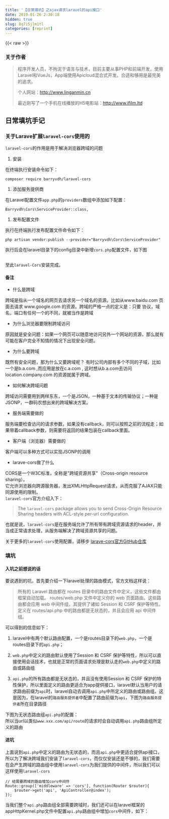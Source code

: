 ```yaml
---
title: '【日常填坑】之ajax请求laravel的api接口' 
date: 2019-01-26 2:30:18
hidden: true
slug: 8q7i5jlm1tl
categories: [reprint]
---
```


{{< raw >}}

                    
<h3 id="articleHeader0">关于作者</h3>
<blockquote>
<p>程序开发人员，不拘泥于语言与技术，目前主要从事PHP和前端开发，使用Laravel和VueJs，App端使用Apicloud混合式开发。合适和够用是最完美的追求。</p>
<p>个人网站：<a href="http://www.linganmin.cn" rel="nofollow noreferrer" target="_blank">http://www.linganmin.cn</a></p>
<p>最近刚写了一个手机在线播放的H5电影站：<a href="http://www.ifilm.ltd" rel="nofollow noreferrer" target="_blank">http://www.ifilm.ltd</a></p>
</blockquote>
<h2 id="articleHeader1">日常填坑手记</h2>
<h3 id="articleHeader2">关于Larave扩展<code>laravel-cors</code>使用的</h3>
<p><code>laravel-cors</code>的作用是用于解决浏览器跨域的问题</p>
<ol><li><p>安装</p></li></ol>
<p>在终端执行安装命令如下：</p>
<div class="widget-codetool" style="display:none;">
      <div class="widget-codetool--inner">
      <span class="selectCode code-tool" data-toggle="tooltip" data-placement="top" title="" data-original-title="全选"></span>
      <span type="button" class="copyCode code-tool" data-toggle="tooltip" data-placement="top" data-clipboard-text="composer require barryvdh/laravel-cors" title="" data-original-title="复制"></span>
      <span type="button" class="saveToNote code-tool" data-toggle="tooltip" data-placement="top" title="" data-original-title="放进笔记"></span>
      </div>
      </div><pre class="bash hljs"><code class="bash" style="word-break: break-word; white-space: initial;">composer require barryvdh/laravel-cors</code></pre>
<ol><li><p>添加服务提供商</p></li></ol>
<p>在Laravel配置文件<code>app.php</code>的<code>providers</code>数组中添加如下配置：</p>
<div class="widget-codetool" style="display:none;">
      <div class="widget-codetool--inner">
      <span class="selectCode code-tool" data-toggle="tooltip" data-placement="top" title="" data-original-title="全选"></span>
      <span type="button" class="copyCode code-tool" data-toggle="tooltip" data-placement="top" data-clipboard-text="Barryvdh\Cors\ServiceProvider::class," title="" data-original-title="复制"></span>
      <span type="button" class="saveToNote code-tool" data-toggle="tooltip" data-placement="top" title="" data-original-title="放进笔记"></span>
      </div>
      </div><pre class="json hljs"><code class="json" style="word-break: break-word; white-space: initial;">Barryvdh\Cors\ServiceProvider::class,</code></pre>
<ol><li><p>发布配置文件</p></li></ol>
<p>执行在终端执行发布配置文件命令如下：</p>
<div class="widget-codetool" style="display:none;">
      <div class="widget-codetool--inner">
      <span class="selectCode code-tool" data-toggle="tooltip" data-placement="top" title="" data-original-title="全选"></span>
      <span type="button" class="copyCode code-tool" data-toggle="tooltip" data-placement="top" data-clipboard-text="php artisan vendor:publish --provider=&quot;Barryvdh\Cors\ServiceProvider&quot;" title="" data-original-title="复制"></span>
      <span type="button" class="saveToNote code-tool" data-toggle="tooltip" data-placement="top" title="" data-original-title="放进笔记"></span>
      </div>
      </div><pre class="hljs groovy"><code style="word-break: break-word; white-space: initial;">php artisan <span class="hljs-string">vendor:</span>publish --provider=<span class="hljs-string">"Barryvdh\Cors\ServiceProvider"</span></code></pre>
<p>执行后会在laravel目录下的config目录中新增<code>cors.php</code>配置文件，如下图</p>
<p><span class="img-wrap"><img data-src="http://ww1.sinaimg.cn/large/6aedb651ly1fcz9pr2tn2j208s0cu0sx" src="https://static.alili.techhttp://ww1.sinaimg.cn/large/6aedb651ly1fcz9pr2tn2j208s0cu0sx" alt="" title="" style="cursor: pointer; display: inline;"></span></p>
<p>至此<code>laravel-Cors</code>安装完成。</p>
<h4>备注</h4>
<ul><li><p>什么是跨域</p></li></ul>
<p>跨域是指从一个域名的网页去请求另一个域名的资源。比如从www.baidu.com 页面去请求 www.google.com 的资源。跨域的严格一点的定义是：只要 协议，域名，端口有任何一个的不同，就被当作是跨域</p>
<ul><li><p>为什么浏览器要限制跨域访问</p></li></ul>
<p>原因就是安全问题：如果一个网页可以随意地访问另外一个网站的资源，那么就有可能在客户完全不知情的情况下出现安全问题。</p>
<ul><li><p>为什么要跨域</p></li></ul>
<p>既然有安全问题，那为什么又要跨域呢？ 有时公司内部有多个不同的子域，比如一个是b.a.com ,而应用是放在c.a.com , 这时想从b.a.com去访问 location.company.com 的资源就属于跨域。</p>
<ul><li><p>如何解决跨域问题</p></li></ul>
<p>跨域访问需要用到两样东东，一个是JSON，一种基于文本的传输协议；一种是JSONP，一群码农想出来的跨域解决方案。</p>
<ul><li><p>服务端需要做的</p></li></ul>
<p>服务端要检查访问的请求参数，如果没有callback，则可以按照之前的流程走；如果带着callback参数，则需要将返回的结果包装在callback里面。</p>
<ul><li><p>客户端（浏览器）需要做的</p></li></ul>
<p>客户端可以多种方式可以实现JSONP的调用</p>
<ul><li><p>larave-cors做了什么</p></li></ul>
<p>CORS是一个W3C标准，全称是"跨域资源共享"（Cross-origin resource sharing）。<br>它允许浏览器向跨源服务器，发出XMLHttpRequest请求，从而克服了AJAX只能同源使用的限制。<br><code>laravel-cors</code>官方介绍入下：</p>
<blockquote><p>The <code>laravel-cors</code> package allows you to send Cross-Origin Resource Sharing headers with ACL-style per-url configuration.</p></blockquote>
<p>也就是说，<code>laravel-cors</code>是在服务端允许了所有带有跨域资源请求的header，并当成正常请求处理，从服务端解决了跨域资源共享的问题。</p>
<p>关于更多的<code>laravel-cors</code>使用配置，请移步 <a href="https://github.com/barryvdh/laravel-cors" rel="nofollow noreferrer" target="_blank">larave-cors官方GitHub仓库</a></p>
<h3 id="articleHeader3">填坑</h3>
<h4>入坑之前想说的话</h4>
<p>要说遇到的坑，首先要介绍一下laravel处理的路由模式，官方文档这样说：</p>
<blockquote><p>所有的 Laravel 路由都在 routes 目录中的路由文件中定义，这些文件都由框架自动加载。 routes/web.php 文件中定义你的 web 页面路由。这些路由都会应用 web 中间件组，其提供了诸如 Session 和 CSRF 保护等特性。定义在 routes/api.php 中的路由都是无状态的，并且会应用 api 中间件组。</p></blockquote>
<p>可以得到的信息如下：</p>
<ol>
<li><p>laravel中有两个默认路由配置，一个是routes目录下的<code>web.php</code>，一个是routes目录下的<code>api.php</code>；</p></li>
<li><p><code>web.php</code>中定义的路由默认使用了Session 和 CSRF 保护等特性，所以可以直接使用会话技术，也就是正常的页面请求处理是默认走的<code>web.php</code>中定义的路由或路由组</p></li>
<li><p><code>api.php</code>的所有路由都是无状态的，并且没有使用Session 和 CSRF 保护的特性保护，所以里面定义的路由更适合为app提供接口，laravel默认当用户的请求路由前缀为<code>api</code>时，laravel自动去调用<code>api.php</code>中所定义的路由或路由组。这是因为，在laravel的<code>路由服务提供者</code>中配置了路由前缀为<code>api</code>，下图为<code>路由服务提供者</code>所在目录路径<br><span class="img-wrap"><img data-src="http://ww1.sinaimg.cn/large/6aedb651ly1fcze890g10j208506x3yi" src="https://static.alili.techhttp://ww1.sinaimg.cn/large/6aedb651ly1fcze890g10j208506x3yi" alt="" title="" style="cursor: pointer; display: inline;"></span></p></li>
</ol>
<p>下图为无状态路由组<code>api.php</code>的配置：<br><span class="img-wrap"><img data-src="http://ww1.sinaimg.cn/large/6aedb651ly1fczebo8xp1j20ge08lwes" src="https://static.alili.techhttp://ww1.sinaimg.cn/large/6aedb651ly1fczebo8xp1j20ge08lwes" alt="" title="" style="cursor: pointer; display: inline;"></span><br>所以当url以类似<code>www.xxx.com/api/route</code>的请求时会自动调用<code>api.php</code>路由组所定义的路由</p>
<h4>进坑</h4>
<p>上面说到<code>api.php</code>中定义的路由为无状态的，而且<code>api.php</code>中更适合提供api接口，所以为了解决跨域我们安装了<code>laravel-cors</code>，而仅仅安装还是不够的，我们需要在会产生跨域的路由组中使用<code>laravel-cors</code>为我们提供的中间件，所以我们可以这样使用<code>laravel-cors</code></p>
<div class="widget-codetool" style="display:none;">
      <div class="widget-codetool--inner">
      <span class="selectCode code-tool" data-toggle="tooltip" data-placement="top" title="" data-original-title="全选"></span>
      <span type="button" class="copyCode code-tool" data-toggle="tooltip" data-placement="top" data-clipboard-text="// 给需要跨域的路由增加cors中间件
Route::group(['middleware' => 'cors'], function(Router $router){
    $router->get('api', 'ApiController@index');
});" title="" data-original-title="复制"></span>
      <span type="button" class="saveToNote code-tool" data-toggle="tooltip" data-placement="top" title="" data-original-title="放进笔记"></span>
      </div>
      </div><pre class="php hljs"><code class="php"><span class="hljs-comment">// 给需要跨域的路由增加cors中间件</span>
Route::group([<span class="hljs-string">'middleware'</span> =&gt; <span class="hljs-string">'cors'</span>], <span class="hljs-function"><span class="hljs-keyword">function</span><span class="hljs-params">(Router $router)</span></span>{
    $router-&gt;get(<span class="hljs-string">'api'</span>, <span class="hljs-string">'ApiController@index'</span>);
});</code></pre>
<p>当我们整个<code>api.php</code>路由组全部需要跨域时，我们还可以在laravel框架的appHttpKernel.php文件中配置<code>api.php</code>路由组中增加<code>cors</code>中间件，如下：</p>
<div class="widget-codetool" style="display:none;">
      <div class="widget-codetool--inner">
      <span class="selectCode code-tool" data-toggle="tooltip" data-placement="top" title="" data-original-title="全选"></span>
      <span type="button" class="copyCode code-tool" data-toggle="tooltip" data-placement="top" data-clipboard-text="/**
     * The application's route middleware groups.
     *
     * @var array
     */
    protected $middlewareGroups = [
        'web' => [
            \App\Http\Middleware\EncryptCookies::class,
            \Illuminate\Cookie\Middleware\AddQueuedCookiesToResponse::class,
            \Illuminate\Session\Middleware\StartSession::class,
            \Illuminate\View\Middleware\ShareErrorsFromSession::class,
            \App\Http\Middleware\VerifyCsrfToken::class,
            \Illuminate\Routing\Middleware\SubstituteBindings::class,
        ],

        'api' => [
            'throttle:60,1',
            'bindings',
            'cors'// install laravel-cros 增加cors中间件，解决跨域问题
        ],
    ];" title="" data-original-title="复制"></span>
      <span type="button" class="saveToNote code-tool" data-toggle="tooltip" data-placement="top" title="" data-original-title="放进笔记"></span>
      </div>
      </div><pre class="php hljs"><code class="php"><span class="hljs-comment">/**
     * The application's route middleware groups.
     *
     * <span class="hljs-doctag">@var</span> array
     */</span>
    <span class="hljs-keyword">protected</span> $middlewareGroups = [
        <span class="hljs-string">'web'</span> =&gt; [
            \App\Http\Middleware\EncryptCookies::class,
            \Illuminate\Cookie\Middleware\AddQueuedCookiesToResponse::class,
            \Illuminate\Session\Middleware\StartSession::class,
            \Illuminate\View\Middleware\ShareErrorsFromSession::class,
            \App\Http\Middleware\VerifyCsrfToken::class,
            \Illuminate\Routing\Middleware\SubstituteBindings::class,
        ],

        <span class="hljs-string">'api'</span> =&gt; [
            <span class="hljs-string">'throttle:60,1'</span>,
            <span class="hljs-string">'bindings'</span>,
            <span class="hljs-string">'cors'</span><span class="hljs-comment">// install laravel-cros 增加cors中间件，解决跨域问题</span>
        ],
    ];</code></pre>
<blockquote><p>注意，如果安装<code>laravel-cors</code>之后还是出现跨域问题，一定一定不要忘记检查一下是否增加了<code>cors</code>中间件</p></blockquote>
<h3 id="articleHeader4">说说laravel的表单验证</h3>
<p>具体的表单验证请查看官方给出的文档（laravel的中文文档像laravel框架一样优雅），附上 <a href="https://laravel-china.org/docs/5.3/validation" rel="nofollow noreferrer" target="_blank">laravel表单验证中文文档地址</a></p>
<p>下面很重要</p>
<hr>
<p>想说的是当ajax请求时，如果表单验证失败，则会产生一次重定向，然后传回一个 HTTP 响应，其中包含了 422 状态码和验证错误的 JSON 数据，但是我们在客户端看到的却有可能是一个关于ajax跨域的错误，这是因为我们在使用jquery或者其他JavaScript包的ajax请求方法请求时，没有指定返回的数据类型为json，而laravel的错误处理默认解析为普通web请求，laravel表单验证规则上面也说到了，当验证失败，会产生一次重定向，而我们会看到的却是一个关于跨域的报错，下面是一个例子：</p>
<ul><li><p>在<code>api.php</code>路由组中定义了登录路由如下</p></li></ul>
<div class="widget-codetool" style="display:none;">
      <div class="widget-codetool--inner">
      <span class="selectCode code-tool" data-toggle="tooltip" data-placement="top" title="" data-original-title="全选"></span>
      <span type="button" class="copyCode code-tool" data-toggle="tooltip" data-placement="top" data-clipboard-text="    // 登录路由，使用依赖注入请求验证
    Route::post('login', function (\App\Http\Requests\LoginRequest $request) {  
        // 获取到通过请求的两个字段
        $checkInfo = \Illuminate\Support\Facades\Input::only('mobile', 'password');
        try {
            // 为该用户验证，验证通过则生成token，失败返回错误提示
            if (!$token = JWTAuth::attempt($checkInfo)) {
                return Response::json(['error' => '账号或密码错误'], 401);
            }
            return [
                'user'=>JWTAuth::toUser($token),
                'token'=>$token
            ];
        } catch (\Tymon\JWTAuth\Exceptions\JWTException $e) {
            // 返回捕获的异常
            return Response::json($e->getMessage(), 500);
        }
    });
" title="" data-original-title="复制"></span>
      <span type="button" class="saveToNote code-tool" data-toggle="tooltip" data-placement="top" title="" data-original-title="放进笔记"></span>
      </div>
      </div><pre class="php hljs"><code class="php">    <span class="hljs-comment">// 登录路由，使用依赖注入请求验证</span>
    Route::post(<span class="hljs-string">'login'</span>, <span class="hljs-function"><span class="hljs-keyword">function</span> <span class="hljs-params">(\App\Http\Requests\LoginRequest $request)</span> </span>{  
        <span class="hljs-comment">// 获取到通过请求的两个字段</span>
        $checkInfo = \Illuminate\Support\Facades\Input::only(<span class="hljs-string">'mobile'</span>, <span class="hljs-string">'password'</span>);
        <span class="hljs-keyword">try</span> {
            <span class="hljs-comment">// 为该用户验证，验证通过则生成token，失败返回错误提示</span>
            <span class="hljs-keyword">if</span> (!$token = JWTAuth::attempt($checkInfo)) {
                <span class="hljs-keyword">return</span> Response::json([<span class="hljs-string">'error'</span> =&gt; <span class="hljs-string">'账号或密码错误'</span>], <span class="hljs-number">401</span>);
            }
            <span class="hljs-keyword">return</span> [
                <span class="hljs-string">'user'</span>=&gt;JWTAuth::toUser($token),
                <span class="hljs-string">'token'</span>=&gt;$token
            ];
        } <span class="hljs-keyword">catch</span> (\Tymon\JWTAuth\Exceptions\JWTException $e) {
            <span class="hljs-comment">// 返回捕获的异常</span>
            <span class="hljs-keyword">return</span> Response::json($e-&gt;getMessage(), <span class="hljs-number">500</span>);
        }
    });
</code></pre>
<ul><li><p>在<code>api.php</code>路由组中使用的表单验证类<code>\App\Http\Requests\LoginRequest</code>定义如下</p></li></ul>
<div class="widget-codetool" style="display:none;">
      <div class="widget-codetool--inner">
      <span class="selectCode code-tool" data-toggle="tooltip" data-placement="top" title="" data-original-title="全选"></span>
      <span type="button" class="copyCode code-tool" data-toggle="tooltip" data-placement="top" data-clipboard-text="<?php

namespace App\Http\Requests;

use App\User;
use Illuminate\Foundation\Http\FormRequest;

class LoginRequest extends FormRequest
{
    /**
     * Determine if the user is authorized to make this request.
     *
     * @return bool
     */
    public function authorize()
    {
        return true;
    }

    /**
     * Get the validation rules that apply to the request.
     *
     * @return array
     */
    public function rules()
    {
        // 调用了模型静态属性定义好的验证规则
        return User::$rules;
    }
    public function messages()
    {
        // 调用了模型静态属性定义好的验证规则提示
        return User::$messages;
    }
}
" title="" data-original-title="复制"></span>
      <span type="button" class="saveToNote code-tool" data-toggle="tooltip" data-placement="top" title="" data-original-title="放进笔记"></span>
      </div>
      </div><pre class="php hljs"><code class="php"><span class="hljs-meta">&lt;?php</span>

<span class="hljs-keyword">namespace</span> <span class="hljs-title">App</span>\<span class="hljs-title">Http</span>\<span class="hljs-title">Requests</span>;

<span class="hljs-keyword">use</span> <span class="hljs-title">App</span>\<span class="hljs-title">User</span>;
<span class="hljs-keyword">use</span> <span class="hljs-title">Illuminate</span>\<span class="hljs-title">Foundation</span>\<span class="hljs-title">Http</span>\<span class="hljs-title">FormRequest</span>;

<span class="hljs-class"><span class="hljs-keyword">class</span> <span class="hljs-title">LoginRequest</span> <span class="hljs-keyword">extends</span> <span class="hljs-title">FormRequest</span>
</span>{
    <span class="hljs-comment">/**
     * Determine if the user is authorized to make this request.
     *
     * <span class="hljs-doctag">@return</span> bool
     */</span>
    <span class="hljs-keyword">public</span> <span class="hljs-function"><span class="hljs-keyword">function</span> <span class="hljs-title">authorize</span><span class="hljs-params">()</span>
    </span>{
        <span class="hljs-keyword">return</span> <span class="hljs-keyword">true</span>;
    }

    <span class="hljs-comment">/**
     * Get the validation rules that apply to the request.
     *
     * <span class="hljs-doctag">@return</span> array
     */</span>
    <span class="hljs-keyword">public</span> <span class="hljs-function"><span class="hljs-keyword">function</span> <span class="hljs-title">rules</span><span class="hljs-params">()</span>
    </span>{
        <span class="hljs-comment">// 调用了模型静态属性定义好的验证规则</span>
        <span class="hljs-keyword">return</span> User::$rules;
    }
    <span class="hljs-keyword">public</span> <span class="hljs-function"><span class="hljs-keyword">function</span> <span class="hljs-title">messages</span><span class="hljs-params">()</span>
    </span>{
        <span class="hljs-comment">// 调用了模型静态属性定义好的验证规则提示</span>
        <span class="hljs-keyword">return</span> User::$messages;
    }
}
</code></pre>
<ul><li><p>在用户模型中定义的验证规则和验证提示如下</p></li></ul>
<div class="widget-codetool" style="display:none;">
      <div class="widget-codetool--inner">
      <span class="selectCode code-tool" data-toggle="tooltip" data-placement="top" title="" data-original-title="全选"></span>
      <span type="button" class="copyCode code-tool" data-toggle="tooltip" data-placement="top" data-clipboard-text="    public static $rules = [
        'mobile'=>'required',
        'password'=>'required'
    ];

    public static $messages = [
        'mobile.required'=>'手机号不能为空',
        'password.required'=>'密码不能为空'
    ];" title="" data-original-title="复制"></span>
      <span type="button" class="saveToNote code-tool" data-toggle="tooltip" data-placement="top" title="" data-original-title="放进笔记"></span>
      </div>
      </div><pre class="php hljs"><code class="php">    <span class="hljs-keyword">public</span> <span class="hljs-keyword">static</span> $rules = [
        <span class="hljs-string">'mobile'</span>=&gt;<span class="hljs-string">'required'</span>,
        <span class="hljs-string">'password'</span>=&gt;<span class="hljs-string">'required'</span>
    ];

    <span class="hljs-keyword">public</span> <span class="hljs-keyword">static</span> $messages = [
        <span class="hljs-string">'mobile.required'</span>=&gt;<span class="hljs-string">'手机号不能为空'</span>,
        <span class="hljs-string">'password.required'</span>=&gt;<span class="hljs-string">'密码不能为空'</span>
    ];</code></pre>
<ul><li><p>使用jquery的post请求发送ajax请求</p></li></ul>
<div class="widget-codetool" style="display:none;">
      <div class="widget-codetool--inner">
      <span class="selectCode code-tool" data-toggle="tooltip" data-placement="top" title="" data-original-title="全选"></span>
      <span type="button" class="copyCode code-tool" data-toggle="tooltip" data-placement="top" data-clipboard-text="$.post('http://192.168.1.6:9999/api/login',{},function(data){
    console.log(data)
});" title="" data-original-title="复制"></span>
      <span type="button" class="saveToNote code-tool" data-toggle="tooltip" data-placement="top" title="" data-original-title="放进笔记"></span>
      </div>
      </div><pre class="javascript hljs"><code class="javascript">$.post(<span class="hljs-string">'http://192.168.1.6:9999/api/login'</span>,{},<span class="hljs-function"><span class="hljs-keyword">function</span>(<span class="hljs-params">data</span>)</span>{
    <span class="hljs-built_in">console</span>.log(data)
});</code></pre>
<p>因为该post请求并未传递任何参数，所以验证可能是未通过，但我们看到的确实一个关于跨域失败的报错，如下图<br><span class="img-wrap"><img data-src="http://ww1.sinaimg.cn/large/6aedb651ly1fd04636bmcj20me0583ys" src="https://static.alili.techhttp://ww1.sinaimg.cn/large/6aedb651ly1fd04636bmcj20me0583ys" alt="" title="" style="cursor: pointer;"></span><br>产生这个报错是因为我们在发送post请求时没有指定期望返回的数据类型，而laravel框架就将其判断为一个普通的web请求，并返回302跳转到发送请求的页面，在这个过程中产生了跨域，如下图</p>
<p><span class="img-wrap"><img data-src="http://ww1.sinaimg.cn/large/6aedb651ly1fd093e0tv0j20ct0f2gmw" src="https://static.alili.techhttp://ww1.sinaimg.cn/large/6aedb651ly1fd093e0tv0j20ct0f2gmw" alt="" title="" style="cursor: pointer;"></span></p>
<p>所以当我们在发送ajax请求时，指定期望的返回类型时，就可以看到laravel为我们返回的422的验证失败的报错了，代码和效果如下图：</p>
<p><span class="img-wrap"><img data-src="http://ww1.sinaimg.cn/large/6aedb651ly1fd09e8yqovj20o804vjrk" src="https://static.alili.techhttp://ww1.sinaimg.cn/large/6aedb651ly1fd09e8yqovj20o804vjrk" alt="" title="" style="cursor: pointer;"></span></p>
<p>对应报错返回的json数据如下图:<br><span class="img-wrap"><img data-src="http://ww1.sinaimg.cn/large/6aedb651ly1fd09gk1xxhj20ld012wea" src="https://static.alili.techhttp://ww1.sinaimg.cn/large/6aedb651ly1fd09gk1xxhj20ld012wea" alt="" title="" style="cursor: pointer; display: inline;"></span><br><span class="img-wrap"><img data-src="http://ww1.sinaimg.cn/large/6aedb651ly1fd09h3gkv5j20jk03ajrg" src="https://static.alili.techhttp://ww1.sinaimg.cn/large/6aedb651ly1fd09h3gkv5j20jk03ajrg" alt="" title="" style="cursor: pointer; display: inline;"></span></p>
<blockquote><p>所以，在请求laravel的接口时一定要指定期望的返回数据类型</p></blockquote>
<hr>
<p><a href="http://www.linganmin.cn/" rel="nofollow noreferrer" target="_blank">安小下同学</a></p>

                
{{< /raw >}}

# 版权声明
本文资源来源互联网，仅供学习研究使用，版权归该资源的合法拥有者所有，

本文仅用于学习、研究和交流目的。转载请注明出处、完整链接以及原作者。

原作者若认为本站侵犯了您的版权，请联系我们，我们会立即删除！

## 原文标题
【日常填坑】之ajax请求laravel的api接口

## 原文链接
[https://segmentfault.com/a/1190000008445102](https://segmentfault.com/a/1190000008445102)

